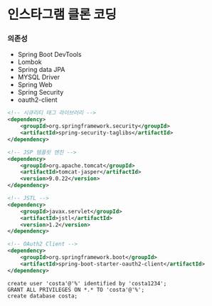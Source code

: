 # 인스타그램 클론 코딩

### 의존성

- Spring Boot DevTools
- Lombok
- Spring data JPA
- MYSQL Driver
- Spring Web
- Spring Security
- oauth2-client

```xml
<!-- 시큐리티 태그 라이브러리 -->
<dependency>
	<groupId>org.springframework.security</groupId>
	<artifactId>spring-security-taglibs</artifactId>
</dependency>

<!-- JSP 템플릿 엔진 -->
<dependency>
	<groupId>org.apache.tomcat</groupId>
	<artifactId>tomcat-jasper</artifactId>
	<version>9.0.22</version>
</dependency>

<!-- JSTL -->
<dependency>
	<groupId>javax.servlet</groupId>
	<artifactId>jstl</artifactId>
	<version>1.2</version>
</dependency>

<!-- OAuth2 Client -->
<dependency>
	<groupId>org.springframework.boot</groupId>
	<artifactId>spring-boot-starter-oauth2-client</artifactId>
</dependency>

```


``` DB
create user 'costa'@'%' identified by 'costa1234';
GRANT ALL PRIVILEGES ON *.* TO 'costa'@'%';
create database costa;

```

